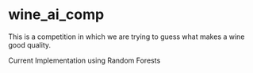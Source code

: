 # wine_ai_comp

This is a competition in which we are trying to guess what makes a wine good quality. 

Current Implementation using Random Forests
